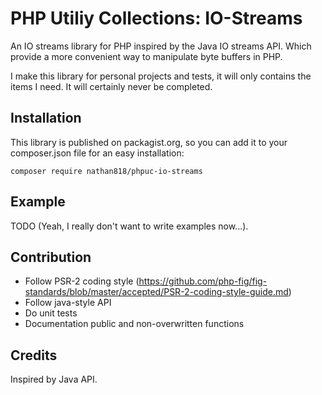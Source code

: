 # PHP Utiliy Collections: IO-Streams

An IO streams library for PHP inspired by the Java IO streams API.
Which provide a more convenient way to manipulate byte buffers in PHP.

I make this library for personal projects and tests, it will only contains the
items I need. It will certainly never be completed.

## Installation

This library is published on packagist.org, so you can add it to your composer.json file for an easy installation:
```
composer require nathan818/phpuc-io-streams
```

## Example

TODO (Yeah, I really don't want to write examples now...).

## Contribution

- Follow PSR-2 coding style (https://github.com/php-fig/fig-standards/blob/master/accepted/PSR-2-coding-style-guide.md)
- Follow java-style API
- Do unit tests
- Documentation public and non-overwritten functions

## Credits

Inspired by Java API.